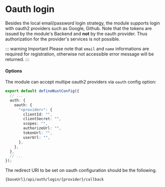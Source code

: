 # Oauth login

Besides the local email/password login strategy, the module supports login with oauth2 providers such as Google, Github. Note that the tokens are issued by the module's Backend and **not** by the oauth provider. Thus authorization for the provider's services is not possible.

::: warning Important
Please note that `email` and `name` informations are required for registration, otherwise not accessible error message will be returned.
:::

#### Options

The module can accept multipe oauth2 providers via `oauth` config option:

```ts [nuxt.config.ts]
export default defineNuxtConfig({
  // ...
  auth: {
    oauth: {
      "<provider>": {
        clientId: "",
        clientSecret: "",
        scopes: "",
        authorizeUrl: "",
        tokenUrl: "",
        userUrl: "",
      },
    },
  },
  // ...
});
```

The redirect URI to be set on oauth configuration should be the following.

```bash
{baseUrl}/api/auth/login/{provider}/callback
```
